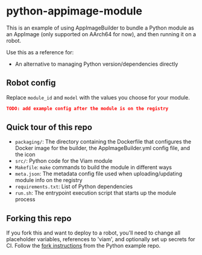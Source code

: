 # python-appimage-module

This is an example of using AppImageBuilder to bundle a Python module as an AppImage (only supported on AArch64 for now), and then running it on a robot.

Use this as a reference for:
- An alternative to managing Python version/dependencies directly

## Robot config

Replace `module_id` and `model` with the values you choose for your module.

```json
TODO: add example config after the module is on the registry
```

## Quick tour of this repo

- `packaging/`: The directory containing the Dockerfile that configures the Docker image for the builder, the AppImageBuilder.yml config file, and the icon
- `src/`: Python code for the Viam module
- `Makefile`: `make` commands to build the module in different ways
- `meta.json`: The metadata config file used when uploading/updating module info on the registry
- `requirements.txt`: List of Python dependencies
- `run.sh`: The entrypoint execution script that starts up the module process

## Forking this repo

If you fork this and want to deploy to a robot, you'll need to change all placeholder variables, references to 'viam', and optionally set up secrets for CI. Follow the [fork instructions](https://github.com/viam-labs/python-example-module#forking-this-repo) from the Python example repo.
